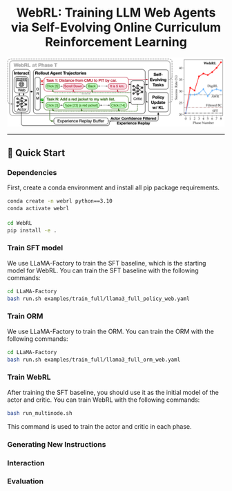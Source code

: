 <div align="center">

# WebRL: Training LLM Web Agents via Self-Evolving Online Curriculum Reinforcement Learning

</div>

![image](./assets/webrl.png)

***

## 🚀 Quick Start

### Dependencies

First, create a conda environment and install all pip package requirements.

```bash
conda create -n webrl python==3.10
conda activate webrl

cd WebRL
pip install -e .
```

### Train SFT model

We use LLaMA-Factory to train the SFT baseline, which is the starting model for WebRL. You can train the SFT baseline with the following commands:

```bash
cd LLaMA-Factory
bash run.sh examples/train_full/llama3_full_policy_web.yaml
```

### Train ORM

We use LLaMA-Factory to train the ORM. You can train the ORM with the following commands:

```bash
cd LLaMA-Factory
bash run.sh examples/train_full/llama3_full_orm_web.yaml
```

### Train WebRL

After training the SFT baseline, you should use it as the initial model of the actor and critic.  You can train WebRL with the following commands:

```bash
bash run_multinode.sh
```


This command is used to train the actor and critic in each phase.

### Generating New Instructions

### Interaction

### Evaluation
